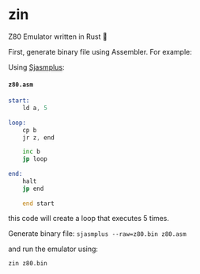# zin
Z80 Emulator written in Rust :crab:


First, generate binary file using Assembler. For example:

Using [Sjasmplus](https://github.com/z00m128/sjasmplus):

#### **`z80.asm`**
```asm
start:
    ld a, 5
    
loop:
    cp b
    jr z, end

    inc b
    jp loop
    
end:
    halt 
    jp end
    
    end start
```

this code will create a loop that executes 5 times.


Generate binary file:
`sjasmplus --raw=z80.bin z80.asm`


and run the emulator using:

`zin z80.bin`